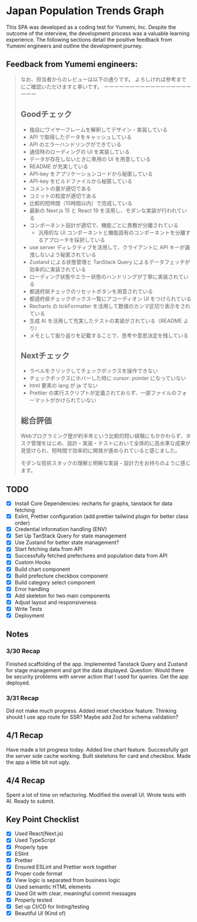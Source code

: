# Japan Population Trends Graph

This SPA was developed as a coding test for Yumemi, Inc.
Despite the outcome of the interview, the development process was a valuable learning experience.
The following sections detail the positive feedback from Yumemi engineers and outline the development journey.

## Feedback from Yumemi engineers:

> なお、担当者からのレビューは以下の通りです。
> よろしければ参考までにご確認いただけますと幸いです。
> ーーーーーーーーーーーーーーーーーーーー
>
> ## Goodチェック
>
> - 独自にワイヤーフレームを解釈してデザイン・実装している
> - API で取得したデータをキャッシュしている
> - API のエラーハンドリングができている
> - 通信時のローディングの UI を実装している
> - データが存在しないときに専用の UI を用意している
> - README が充実している
> - API-key をアプリケーションコードから秘匿している
> - API-key をビルドファイルから秘匿している
> - コメントの量が適切である
> - コミットの粒度が適切である
> - 比較的短時間（15時間以内）で完成している
> - 最新の Next.js 15 と React 19 を活用し、モダンな実装が行われている
> - コンポーネント設計が適切で、機能ごとに責務が分離されている
>   - 汎用的な UI コンポーネントと機能固有のコンポーネントを分離するアプローチを採択している
> - use server ディレクティブを活用して、クライアントに API キーが漏洩しないよう秘匿されている
> - Zustand による状態管理と TanStack Query によるデータフェッチが効率的に実装されている
> - ローディング状態やエラー状態のハンドリングが丁寧に実装されている
> - 都道府県チェックのリセットボタンを用意されている
> - 都道府県チェックボックス一覧にアコーディオン UI をつけられている
> - Recharts の tickFormatter を活用して数値のカンマ区切り表示をされている
> - 生成 AI を活用して充実したテストの実装がされている（README より）
> - メモとして振り返りを記載することで、思考や意思決定を残している
>
> ## Nextチェック
>
> - ラベルをクリックしてチェックボックスを操作できない
> - チェックボックスにホバーした時に cursor: pointer になっていない
> - html 要素の lang が ja でない
> - Prettier の実行スクリプトが定義されておらず、一部ファイルのフォーマットがかけられていない
>
> ## 総合評価
>
> Webプログラミング歴が約半年という比較的短い経験にもかかわらず、タスク管理をはじめ、設計・実装・テストにおいて全体的に高水準な成果が見受けられ、短時間で効率的に開発が進められていると感じました。
>
> モダンな技術スタックの理解と明晰な実装・設計力をお持ちのように感じます。

## TODO

- [x] Install Core Dependencies: recharts for graphs, tanstack for data fetching
- [x] Eslint, Prettier configuration (add prettier tailwind plugin for better class order)
- [x] Credential information handling (ENV)
- [x] Set Up TanStack Query for state management
- [x] Use Zustand for better state management?
- [x] Start fetching data from API
- [x] Successfully fetched prefectures and population data from API
- [x] Custom Hooks
- [x] Build chart component
- [x] Build prefecture checkbox component
- [x] Build category select component
- [x] Error handling
- [x] Add skeleton for two main components
- [x] Adjust layout and responsiveness
- [x] Write Tests
- [x] Deployment

## Notes

### 3/30 Recap

Finished scaffolding of the app. Implemented Tanstack Query and Zustand for stage management and got the data displayed.
Question: Would there be security problems with server action that I used for queries. Get the app deployed.

### 3/31 Recap

Did not make much progress. Added reset checkbox feature. Thinking should I use app route for SSR? Maybe add Zod for schema validation?

## 4/1 Recap

Have made a lot progress today. Added line chart feature. Successfully got the server side cache working. Built skeletons for card and checkbox. Made the app a little bit not ugly.

## 4/4 Recap

Spent a lot of time on refactoring. Modified the overall UI. Wrote tests with AI. Ready to submit.

## Key Point Checklist

- [x] Used React(Next.js)
- [x] Used TypeScript
- [x] Properly type
- [x] ESlint
- [x] Prettier
- [x] Ensured ESLint and Prettier work together
- [x] Proper code format
- [x] View logic is separated from business logic
- [x] Used semantic HTML elements
- [x] Used Git with clear, meaningful commit messages
- [x] Properly tested
- [x] Set up CI/CD for linting/testing
- [x] Beautiful UI (Kind of)
